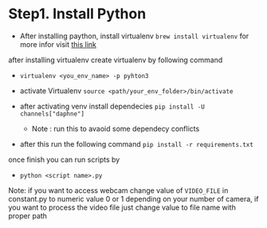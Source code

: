 # Step1. Install Python

- After installing paython, install virtualenv 
```brew install virtualenv```
for more infor visit [this link](https://formulae.brew.sh/formula/virtualenv)

after installing virtualenv create virtualenv by following command
- `virtualenv <you_env_name> -p pyhton3`

- activate Virtualenv
    `source <path/your_env_folder>/bin/activate` 

- after activating venv install dependecies
    ```pip install -U channels["daphne"]```
    - Note : run this to avaoid  some dependecy conflicts

- after this run the following command
    ```pip install -r requirements.txt```

once finish you can run scripts by 
- `python <script name>.py`


Note: if you want to access webcam change value of `VIDEO_FILE` in constant.py to numeric value 0 or 1 depending on your number of camera, if you want to process the video file just change value to file name with proper path

